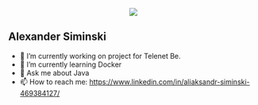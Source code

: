 <p align="center"><img src="https://i.imgur.com/A6bWGFl.gif"/></p>

## Alexander Siminski

- 🔭 I’m currently working on project for Telenet Be.
- 🌱 I’m currently learning Docker
- 💬 Ask me about Java
- 📫 How to reach me: https://www.linkedin.com/in/aliaksandr-siminski-469384127/

<!--
**ALXSIMINSKI/ALXSIMINSKI** is a ✨ _special_ ✨ repository because its `README.md` (this file) appears on your GitHub profile.

Here are some ideas to get you started:

- 🔭 I’m currently working on ...
- 🌱 I’m currently learning ...
- 👯 I’m looking to collaborate on ...
- 🤔 I’m looking for help with ...
- 💬 Ask me about ...
- 📫 How to reach me: ...
- 😄 Pronouns: ...
- ⚡ Fun fact: ...
-->

